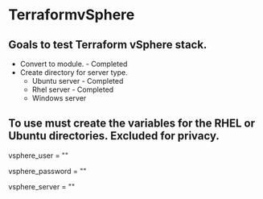 # TerraformvSphere

## Goals to test Terraform vSphere stack.
- Convert to module. - Completed
- Create directory for server type. 
  - Ubuntu server - Completed
  - Rhel server - Completed
  - Windows server 

## To use must create the variables for the RHEL or Ubuntu directories. Excluded for privacy.

  vsphere_user = ""

  vsphere_password = ""

  vsphere_server = ""
 
